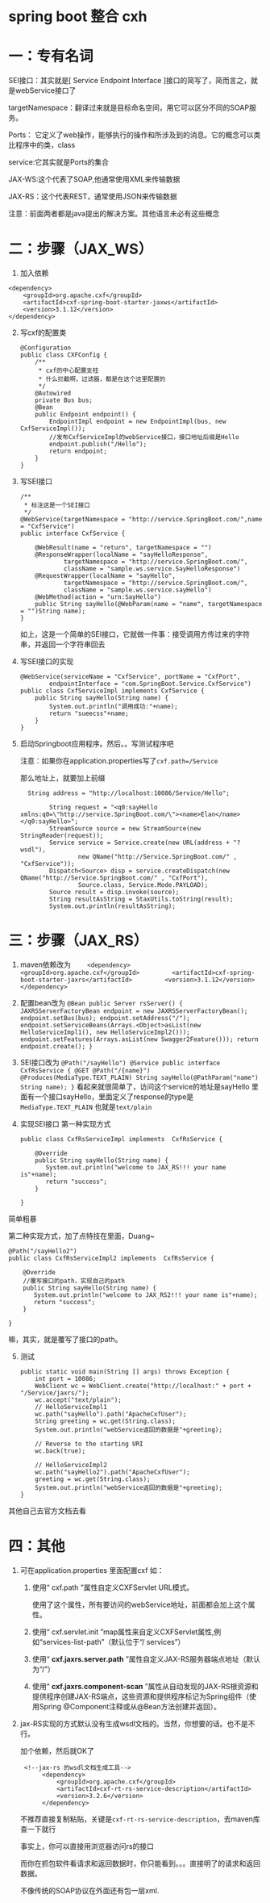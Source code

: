 # spring boot 整合 cxh

# 一：专有名词

SEI接口：其实就是[ Service Endpoint Interface ]接口的简写了，简而言之，就是webService接口了

targetNamespace：翻译过来就是目标命名空间，用它可以区分不同的SOAP服务。

Ports： 它定义了web操作，能够执行的操作和所涉及到的消息。它的概念可以类比程序中的类，class

service:它其实就是Ports的集合

JAX-WS:这个代表了SOAP,他通常使用XML来传输数据

JAX-RS：这个代表REST，通常使用JSON来传输数据

注意：前面两者都是java提出的解决方案。其他语言未必有这些概念



# 二：步骤（JAX_WS）
1. 加入依赖
```
<dependency>
    <groupId>org.apache.cxf</groupId>
    <artifactId>cxf-spring-boot-starter-jaxws</artifactId>
    <version>3.1.12</version>
</dependency>
```

2. 写cxf的配置类

   ```
   @Configuration
   public class CXFConfig {
       /**
        * cxf的中心配置支柱
        * 什么拦截啊，过滤器，都是在这个这里配置的
        */
       @Autowired
       private Bus bus;
       @Bean
       public Endpoint endpoint() {
           EndpointImpl endpoint = new EndpointImpl(bus, new CxfServiceImpl());
           //发布CxfServiceImpl的webService接口，接口地址后缀是Hello
           endpoint.publish("/Hello");
           return endpoint;
       }
   }
   ```

3. 写SEI接口

   ```
   /**
    * 标注这是一个SEI接口
    */
   @WebService(targetNamespace = "http://service.SpringBoot.com/",name = "CxfService")
   public interface CxfService {
   
       @WebResult(name = "return", targetNamespace = "")
       @ResponseWrapper(localName = "sayHelloResponse",
               targetNamespace = "http://service.SpringBoot.com/",
               className = "sample.ws.service.SayHelloResponse")
       @RequestWrapper(localName = "sayHello",
               targetNamespace = "http://service.SpringBoot.com/",
               className = "sample.ws.service.sayHello")
       @WebMethod(action = "urn:SayHello")
       public String sayHello(@WebParam(name = "name", targetNamespace = "")String name);
   }
   ```

   如上，这是一个简单的SEI接口，它就做一件事：接受调用方传过来的字符串，并返回一个字符串回去

4. 写SEI接口的实现

   ```
   @WebService(serviceName = "CxfService", portName = "CxfPort",
           endpointInterface = "com.SpringBoot.Service.CxfService")
   public class CxfServiceImpl implements CxfService {
       public String sayHello(String name) {
           System.out.println("调用成功:"+name);
           return "sueecss"+name;
       }
   }
   ```

5. 启动Springboot应用程序。然后。。写测试程序吧

   注意：如果你在application.properties写了`cxf.path=/Service`

   那么地址上，就要加上前缀

   ```
     String address = "http://localhost:10086/Service/Hello";
   
           String request = "<q0:sayHello xmlns:q0=\"http://service.SpringBoot.com/\"><name>Elan</name></q0:sayHello>";
           StreamSource source = new StreamSource(new StringReader(request));
           Service service = Service.create(new URL(address + "?wsdl"),
                   new QName("http://Service.SpringBoot.com/" , "CxfService"));
           Dispatch<Source> disp = service.createDispatch(new QName("http://Service.SpringBoot.com/" , "CxfPort"),
                   Source.class, Service.Mode.PAYLOAD);
           Source result = disp.invoke(source);
           String resultAsString = StaxUtils.toString(result);
           System.out.println(resultAsString);
   ```

# 三：步骤（JAX_RS）

1. maven依赖改为
    ​    ```
    ​    <dependency>
    ​        <groupId>org.apache.cxf</groupId>
    ​        <artifactId>cxf-spring-boot-starter-jaxrs</artifactId>
    ​        <version>3.1.12</version>
    ​    </dependency>
    ​    ```
2. 配置bean改为
        ```
           @Bean
            public Server rsServer() {
                JAXRSServerFactoryBean endpoint = new JAXRSServerFactoryBean();
                endpoint.setBus(bus);
                endpoint.setAddress("/");
                endpoint.setServiceBeans(Arrays.<Object>asList(new HelloServiceImpl1(), new HelloServiceImpl2()));
                endpoint.setFeatures(Arrays.asList(new Swagger2Feature()));
                return endpoint.create();
            }
        ```
    
3. SEI接口改为
        ```
        @Path("/sayHello")
        @Service
        public interface CxfRsService {
                @GET
                @Path("/{name}")
                @Produces(MediaType.TEXT_PLAIN)
                String sayHello(@PathParam("name") String name);
        }
        ```
    看起来就很简单了，访问这个service的地址是sayHello
里面有一个接口sayHello，里面定义了response的type是`MediaType.TEXT_PLAIN`  也就是`text/plain`


4. 实现SEI接口
第一种实现方式

   ```
   public class CxfRsServiceImpl implements  CxfRsService {
   
       @Override
       public String sayHello(String name) {
          System.out.println("welcome to JAX_RS!!! your name is"+name);
          return "success";
       }
   
   }
   ```

简单粗暴

第二种实现方式，加了点特技在里面，Duang~

   ```
   @Path("/sayHello2")
   public class CxfRsServiceImpl2 implements  CxfRsService {
   
       @Override
       //覆写接口的path，实现自己的path
       public String sayHello(String name) {
          System.out.println("welcome to JAX_RS2!!! your name is"+name);
          return "success";
       }
   
   }
   ```

嘛，其实，就是覆写了接口的path。

5. 测试

   ```
   public static void main(String [] args) throws Exception {
       int port = 10086;
       WebClient wc = WebClient.create("http://localhost:" + port + "/Service/jaxrs/");
       wc.accept("text/plain");
       // HelloServiceImpl1
       wc.path("sayHello").path("ApacheCxfUser");
       String greeting = wc.get(String.class);
       System.out.println("webService返回的数据是"+greeting);
   
       // Reverse to the starting URI
       wc.back(true);
   
       // HelloServiceImpl2
       wc.path("sayHello2").path("ApacheCxfUser");
       greeting = wc.get(String.class);
       System.out.println("webService返回的数据是"+greeting);
   }
   
   ```

其他自己去官方文档去看

# 四：其他

1. 可在application.properties 里面配置cxf
     如：

     1. 使用“ cxf.path ”属性自定义CXFServlet URL模式。

        使用了这个属性，所有要访问的webService地址，前面都会加上这个属性。

     2. 使用“ cxf.servlet.init ”map属性来自定义CXFServlet属性,例如“services-list-path”（默认位于“/ services”）

     3. 使用“ **cxf.jaxrs.server.path** ”属性自定义JAX-RS服务器端点地址（默认为“/”）

     4. 使用“ **cxf.jaxrs.component-scan** ”属性从自动发现的JAX-RS根资源和提供程序创建JAX-RS端点，这些资源和提供程序标记为Spring组件（使用Spring @Component注释或从@Bean方法创建并返回）。

2. jax-RS实现的方式默认没有生成wsdl文档的。当然，你想要的话。也不是不行。

     加个依赖，然后就OK了

     ```
      <!--jax-rs 的wsdl文档生成工具-->
           <dependency>
               <groupId>org.apache.cxf</groupId>
               <artifactId>cxf-rt-rs-service-description</artifactId>
               <version>3.2.6</version>
           </dependency>
     ```

     不推荐直接复制粘贴，关键是`cxf-rt-rs-service-description`，去maven库查一下就行

     事实上，你可以直接用浏览器访问rs的接口

     而你在抓包软件看请求和返回数据时，你只能看到。。。直接明了的请求和返回数据。

     不像传统的SOAP协议在外面还有包一层xml.

